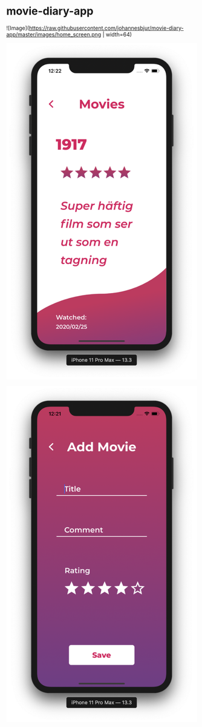 # movie-diary-app
![Image](https://raw.githubusercontent.com/johannesbjur/movie-diary-app/master/images/home_screen.png | width=64)

![Image](https://raw.githubusercontent.com/johannesbjur/movie-diary-app/master/images/view_movie.png)


![Image](https://raw.githubusercontent.com/johannesbjur/movie-diary-app/master/images/add_movie.png)
